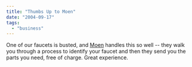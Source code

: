 ```yaml
---
title: "Thumbs Up to Moen"
date: "2004-09-17"
tags: 
  - "business"
---
```


One of our faucets is busted, and [Moen](http://www.moen.com/consumer/homepage/index.cfm?CFID=3911919&CFTOKEN=7e0462be002f8c26-0E9EC329-9EEA-8AF5-653F56919DAF4EAA "Moen Consumer Home Page") handles this so well -- they walk you through a process to identify your faucet and then they send you the parts you need, free of charge. Great experience.
